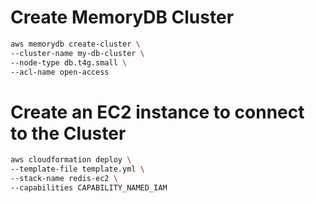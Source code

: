 # Create MemoryDB Cluster
```sh
aws memorydb create-cluster \
--cluster-name my-db-cluster \
--node-type db.t4g.small \
--acl-name open-access
```

# Create an EC2 instance to connect to the Cluster
```sh
aws cloudformation deploy \
--template-file template.yml \
--stack-name redis-ec2 \
--capabilities CAPABILITY_NAMED_IAM
```